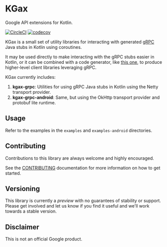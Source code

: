 # KGax

Google API extensions for Kotlin.

[![CircleCI](https://circleci.com/gh/googleapis/gax-kotlin/tree/master.svg?style=svg)](https://circleci.com/gh/googleapis/gax-kotlin/tree/master)
[![codecov](https://codecov.io/gh/googleapis/gax-kotlin/branch/master/graph/badge.svg)](https://codecov.io/gh/googleapis/gax-kotlin)

KGax is a small set of utility libraries for interacting with generated [gRPC](https://grpc.io/) Java stubs 
in Kotlin using coroutines.
 
It may be used directly to make interacting with the gRPC stubs easier in Kotlin, or it can be combined with 
a code generator, like [this one](https://github.com/googleapis/gapic-generator-kotlin), to produce higher-level 
client libraries leveraging gRPC. 

KGax currently includes:

  1. **kgax-grpc**: Utilities for using gRPC Java stubs in Kotlin using the Netty transport provider.
  1. **kgax-grpc-android**: Same, but using the OkHttp transport provider and protobuf lite runtime.

## Usage

Refer to the examples in the `examples` and `examples-android` directories.

## Contributing

Contributions to this library are always welcome and highly encouraged.

See the [CONTRIBUTING](CONTRIBUTING.md) documentation for more information on how to get started.

## Versioning

This library is currently a *preview* with no guarantees of stability or support. Please get involved and let us know
if you find it useful and we'll work towards a stable version.

## Disclaimer

This is not an official Google product.
